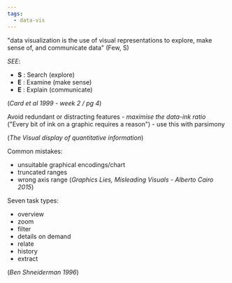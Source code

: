 ```yaml
---
tags:
  - data-vis
---
```

"data visualization is the use of visual representations to explore, make sense of, and communicate data" (Few, S)

*SEE*:
- **S** : Search (explore)
- **E** : Examine (make sense)
- **E** : Explain (communicate)

(_Card et al 1999 - week 2 / pg 4_)

Avoid redundant or distracting features - *maximise the data-ink ratio* ("Every bit of ink on a graphic requires a reason") - use this with parsimony

(_The Visual display of quantitative information_)

Common mistakes:
- unsuitable graphical encodings/chart
- truncated ranges
- wrong axis range
(_Graphics Lies, Misleading Visuals - Alberto Cairo 2015_)

Seven task types:
- overview
- zoom
- filter
- details on demand
- relate
- history
- extract

(_Ben Shneiderman 1996_)